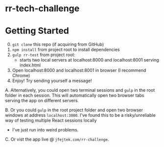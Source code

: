 
# rr-tech-challenge
# Getting Started

0. `git clone` this repo (if acquiring from GitHub)
1. `npm install` from project root to install dependencies 
2. `gulp rr-test` from project root:
    - starts two local servers at localhost:8000 and localhost:8001 serving index.html
3. Open localhost:8000 and localhost:8001 in browser (I recommend Chrome)
4. Enjoy! Try sending yourself a message!


A. Alternatively, you could open two terminal sessions and `gulp` in the root folder in each session.
This will automatically open two browser tabs serving the app on different servers.

B. Or you could `gulp` in the root project folder and open two browser windows at address
`localhost:3000`. I've found this to be a risky/unreliable way of testing multiple React sessions locally 
- I've just run into weird problems.

C. Or vist the app live @ `jfejtek.com/rr-challenge`.

